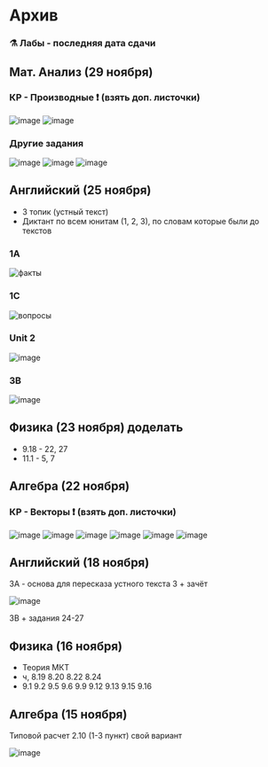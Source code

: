 # Архив
### ⚗️ Лабы - последняя дата сдачи
## Мат. Анализ (29 ноября)
### КР - Производные ❗ (взять доп. листочки)
![image](https://user-images.githubusercontent.com/70198995/203549519-83124991-2f52-414d-ac62-58d1b97073bb.png)
![image](https://user-images.githubusercontent.com/70198995/203549596-730b2c6b-e792-4cc1-896b-1487c9c28e23.png)

### Другие задания
![image](https://user-images.githubusercontent.com/70198995/203549329-64012578-d554-45b8-9c8b-348e972850e6.png)
![image](https://user-images.githubusercontent.com/70198995/203549339-4937427f-884c-43b8-9ef2-b942a62dd994.png)
![image](https://user-images.githubusercontent.com/70198995/203549389-0cdcff7b-b3f9-4013-bad6-f769be530672.png)

## Английский (25 ноября)
- 3 топик (устный текст)
- Диктант по всем юнитам (1, 2, 3), по словам которые были до текстов 

### 1A
![факты](https://user-images.githubusercontent.com/70198995/203789520-bc04be85-67e2-411c-99f1-a616401ea896.png)

### 1C
![вопросы](https://user-images.githubusercontent.com/70198995/203790897-b9a2a4a7-16f1-442e-a138-2601f6476a06.png)

### Unit 2
![image](https://user-images.githubusercontent.com/70198995/203793234-21df1990-b1af-45d6-b936-e696c6cada7f.png)


### 3B
![image](https://user-images.githubusercontent.com/70198995/202683360-885e2f89-3c78-42ec-97eb-1493abb8d0c7.png)

## Физика (23 ноября) доделать
- 9.18 - 22, 27
- 11.1 - 5, 7

## Алгебра (22 ноября)
### КР - Векторы ❗ (взять доп. листочки)
![image](https://user-images.githubusercontent.com/70198995/201990644-647033aa-323f-4a69-9145-c1da577a858d.png)
![image](https://user-images.githubusercontent.com/70198995/201990269-ff450ba7-67b0-4079-adef-d5cf9526aaf1.png)
![image](https://user-images.githubusercontent.com/70198995/201985031-a1d7b8f5-a876-4c28-a3f1-7417cb87ab42.png)
![image](https://user-images.githubusercontent.com/70198995/203116305-6712f57b-0e51-46c9-8fb1-2383ad9993ca.png)
![image](https://user-images.githubusercontent.com/70198995/201985141-cb0e5fb9-99a4-4a75-bf60-971231bf9651.png)
![image](https://user-images.githubusercontent.com/70198995/201989191-266b184b-5ff1-4124-8b7a-10dd24917921.png)

## Английский (18 ноября)
3A - основа для пересказа устного текста 3 + зачёт 

![image](https://user-images.githubusercontent.com/70198995/202494429-2e9517bf-b467-4582-a637-c988f8e4bde6.png)

3B + задания 24-27

## Физика (16 ноября)
- Теория МКТ 
- ч, 8.19 8.20 8.22 8.24
- 9.1 9.2 9.5 9.6 9.9 9.12 9.13 9.15 9.16
 
## Алгебра (15 ноября)
Типовой расчет 2.10 (1-3 пункт) свой вариант

![image](https://user-images.githubusercontent.com/70198995/201988098-697c6e0a-bc6a-444e-8681-9e4873f21382.png)
